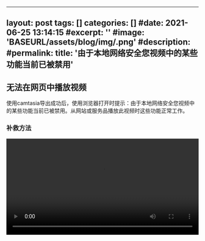 ---
layout: post
tags: []
categories: []
#date: 2021-06-25 13:14:15
#excerpt: ''
#image: 'BASEURL/assets/blog/img/.png'
#description:
#permalink:
title: '由于本地网络安全您视频中的某些功能当前已被禁用'
-----



## 无法在网页中播放视频
使用camtasia导出成功后，使用浏览器打开时提示：由于本地网络安全您视频中的某些功能当前已被禁用。从网站或服务品播放此视频时这些功能正常工作。

### 补救方法


<style>video{width:100%}</style>

<video controls="controls" autoplay="autoplay">
    <source src="https://storage.live.com/items/A78ACCAEBB24EDD7%21420549?.&authkey=!AN0SV9I71Nn8iFk&e=QCwdIY&fd=!scormdel.mp4" type="video/mp4" />
  </video>